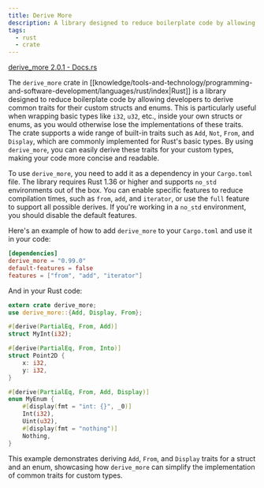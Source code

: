```yaml
---
title: Derive More
description: A library designed to reduce boilerplate code by allowing developers to derive common traits for their custom structs and enums.
tags:
  - rust
  - crate
---
```


[derive_more 2.0.1 - Docs.rs](https://docs.rs/crate/derive_more/latest)

The `derive_more` crate in [[knowledge/tools-and-technology/programming-and-software-development/languages/rust/index|Rust]] is a library designed to reduce boilerplate code by allowing developers to derive common traits for their custom structs and enums. This is particularly useful when wrapping basic types like `i32`, `u32`, etc., inside your own
structs or enums, as you would otherwise lose the implementations of these traits. The crate supports a wide range of built-in traits such as `Add`, `Not`, `From`, and `Display`, which are commonly implemented for Rust's basic types. By using `derive_more`, you can easily derive these traits for your custom types, making your code more concise and readable.

To use `derive_more`, you need to add it as a dependency in your `Cargo.toml` file. The library requires Rust 1.36 or higher and supports `no_std` environments out of the box. You can enable specific features to reduce compilation times, such as `from`, `add`, and `iterator`, or use the `full` feature to support all possible derives. If you're working in a `no_std` environment, you should disable the default features.

Here's an example of how to add `derive_more` to your `Cargo.toml` and use it in your code:

```toml
[dependencies]
derive_more = "0.99.0"
default-features = false
features = ["from", "add", "iterator"]
```

And in your Rust code:

```rust
extern crate derive_more;
use derive_more::{Add, Display, From};

#[derive(PartialEq, From, Add)]
struct MyInt(i32);

#[derive(PartialEq, From, Into)]
struct Point2D {
    x: i32,
    y: i32,
}

#[derive(PartialEq, From, Add, Display)]
enum MyEnum {
    #[display(fmt = "int: {}", _0)]
    Int(i32),
    Uint(u32),
    #[display(fmt = "nothing")]
    Nothing,
}
```

This example demonstrates deriving `Add`, `From`, and `Display` traits for a struct and an enum, showcasing how `derive_more` can simplify the implementation of common traits for custom types.
